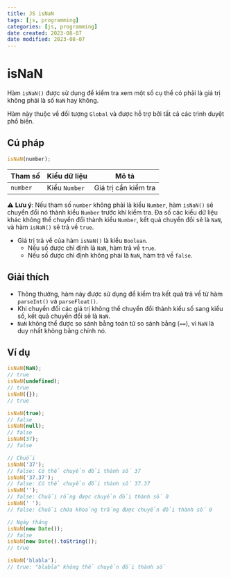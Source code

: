 ```yaml
---
title: JS isNaN
tags: [js, programming]
categories: [js, programming]
date created: 2023-08-07
date modified: 2023-08-07
---
```


# isNaN

Hàm `isNaN()` được sử dụng để kiểm tra xem một số cụ thể có phải là giá trị không phải là số `NaN` hay không.

Hàm này thuộc về đối tượng `Global` và được hỗ trợ bởi tất cả các trình duyệt phổ biến.

## Cú pháp

```js
isNaN(number);
```

| Tham số   | Kiểu dữ liệu | Mô tả             |
| --------- | ------------ | ---------------- |
| `number`  | Kiểu `Number` | Giá trị cần kiểm tra |

⚠️ **Lưu ý**: Nếu tham số `number` không phải là kiểu `Number`, hàm `isNaN()` sẽ chuyển đổi nó thành kiểu `Number` trước khi kiểm tra. Đa số các kiểu dữ liệu khác không thể chuyển đổi thành kiểu `Number`, kết quả chuyển đổi sẽ là `NaN`, và hàm `isNaN()` sẽ trả về `true`.

- Giá trị trả về của hàm `isNaN()` là kiểu `Boolean`.
  - Nếu số được chỉ định là `NaN`, hàm trả về `true`.
  - Nếu số được chỉ định không phải là `NaN`, hàm trả về `false`.

## Giải thích

- Thông thường, hàm này được sử dụng để kiểm tra kết quả trả về từ hàm `parseInt()` và `parseFloat()`.
- Khi chuyển đổi các giá trị không thể chuyển đổi thành kiểu số sang kiểu số, kết quả chuyển đổi sẽ là `NaN`.
- `NaN` không thể được so sánh bằng toán tử so sánh bằng (` == `), vì `NaN` là duy nhất không bằng chính nó.

## Ví dụ

```js
isNaN(NaN);
// true
isNaN(undefined);
// true
isNaN({});
// true

isNaN(true);
// false
isNaN(null);
// false
isNaN(37);
// false

// Chuỗi
isNaN('37');
// false: Có thể chuyển đổi thành số 37
isNaN('37.37');
// false: Có thể chuyển đổi thành số 37.37
isNaN('');
// false: Chuỗi rỗng được chuyển đổi thành số 0
isNaN(' ');
// false: Chuỗi chứa khoảng trắng được chuyển đổi thành số 0

// Ngày tháng
isNaN(new Date());
// false
isNaN(new Date().toString());
// true

isNaN('blabla');
// true: "blabla" không thể chuyển đổi thành số
```
